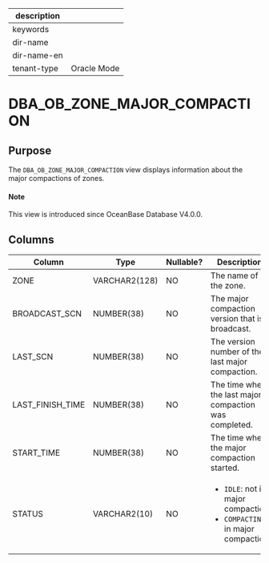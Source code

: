 | description ||
|---|---|
| keywords ||
| dir-name ||
| dir-name-en ||
| tenant-type | Oracle Mode |

# DBA_OB_ZONE_MAJOR_COMPACTION

## Purpose

The `DBA_OB_ZONE_MAJOR_COMPACTION` view displays information about the major compactions of zones.

<main id="notice" type='explain'>
  <h4>Note</h4>
  <p>This view is introduced since OceanBase Database V4.0.0. </p>
</main>

## Columns

| Column | Type | Nullable? | Description |
|-------------------|--------------|------------|----------------------------------------------|
| ZONE | VARCHAR2(128) | NO | The name of the zone. |
| BROADCAST_SCN | NUMBER(38) | NO | The major compaction version that is broadcast. |
| LAST_SCN | NUMBER(38) | NO | The version number of the last major compaction. |
| LAST_FINISH_TIME | NUMBER(38) | NO | The time when the last major compaction was completed. |
| START_TIME | NUMBER(38) | NO | The time when the major compaction started. |
| STATUS | VARCHAR2(10) | NO | <ul><li> `IDLE`: not in major compaction  </li><li>`COMPACTING`: in major compaction </li></ul> |
